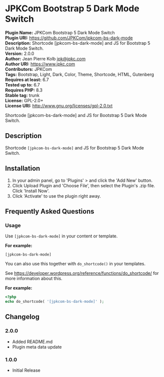 # JPKCom Bootstrap 5 Dark Mode Switch

**Plugin Name:** JPKCom Bootstrap 5 Dark Mode Switch  
**Plugin URI:** https://github.com/JPKCom/jpkcom-bs-dark-mode  
**Description:** Shortcode [jpkcom-bs-dark-mode] and JS for Bootstrap 5 Dark Mode Switch.  
**Version:** 2.0.0  
**Author:** Jean Pierre Kolb <jpk@jpkc.com>  
**Author URI:** https://www.jpkc.com  
**Contributors:** JPKCom  
**Tags:** Bootstrap, Light, Dark, Color, Theme, Shortcode, HTML, Gutenberg  
**Requires at least:** 6.7  
**Tested up to:** 6.7  
**Requires PHP:** 8.3  
**Stable tag:** trunk  
**License:** GPL-2.0+  
**License URI:** http://www.gnu.org/licenses/gpl-2.0.txt

Shortcode [jpkcom-bs-dark-mode] and JS for Bootstrap 5 Dark Mode Switch.


## Description

Shortcode `[jpkcom-bs-dark-mode]` and JS for Bootstrap 5 Dark Mode Switch.


## Installation

1. In your admin panel, go to 'Plugins' > and click the 'Add New' button.
2. Click Upload Plugin and 'Choose File', then select the Plugin's .zip file. Click 'Install Now'.
3. Click 'Activate' to use the plugin right away.


## Frequently Asked Questions

### Usage

Use `[jpkcom-bs-dark-mode]` in your content or template.

**For example:**

```
[jpkcom-bs-dark-mode]
```

You can also use this together with `do_shortcode()` in your templates.

See https://developer.wordpress.org/reference/functions/do_shortcode/ for more information about this.

**For example:**

```php
<?php
echo do_shortcode( '[jpkcom-bs-dark-mode]' );
```


## Changelog

### 2.0.0
* Added README.md
* Plugin meta data update

### 1.0.0
* Initial Release

